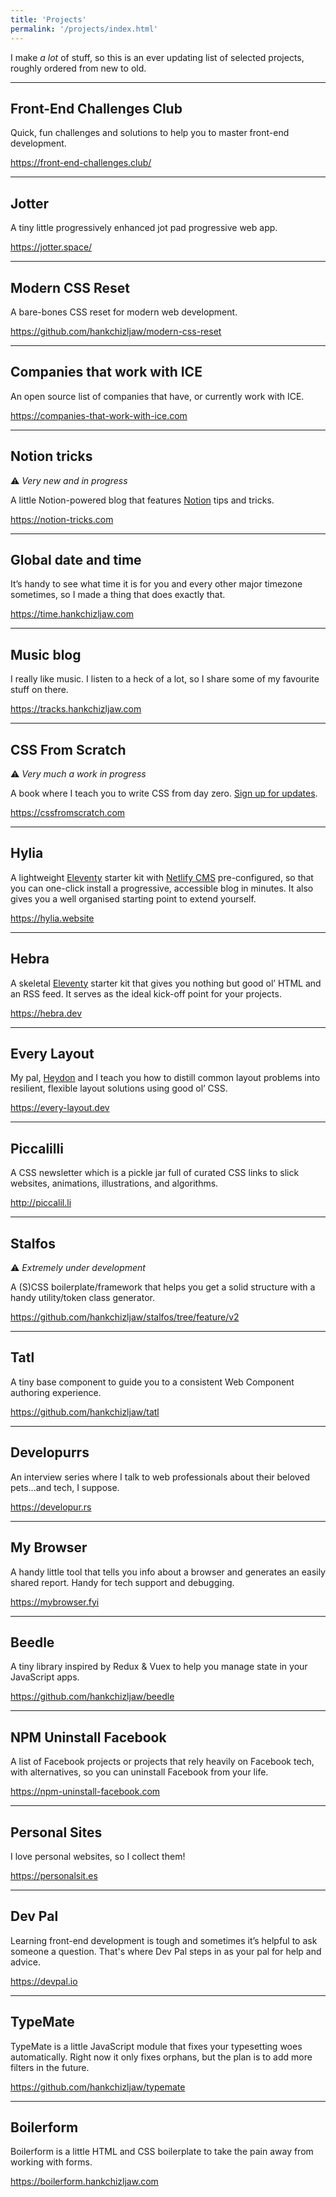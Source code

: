 ```yaml
---
title: 'Projects'
permalink: '/projects/index.html'
---
```


I make _a lot_ of stuff, so this is an ever updating list of selected projects, roughly ordered from new to old.

***

## Front-End Challenges Club

Quick, fun challenges and solutions to help you to master front-end development.

<https://front-end-challenges.club/>

***

## Jotter

A tiny little progressively enhanced jot pad progressive web app.

<https://jotter.space/>

***

## Modern CSS Reset 

A bare-bones CSS reset for modern web development.

<https://github.com/hankchizljaw/modern-css-reset>

***

## Companies that work with ICE

An open source list of companies that have, or currently work with ICE.

<https://companies-that-work-with-ice.com>

***

## Notion tricks 

⚠️ *Very new and in progress*

A little Notion-powered blog that features [Notion](https://notion.so) tips and tricks.

<https://notion-tricks.com>

***

## Global date and time

It’s handy to see what time it is for you and every other major timezone sometimes, so I made a thing that does exactly that.

<https://time.hankchizljaw.com>

***

## Music blog

I really like music. I listen to a heck of a lot, so I share some of my favourite stuff on there.

<https://tracks.hankchizljaw.com>

***

## CSS From Scratch

⚠️ _Very much a work in progress_

A book where I teach you to write CSS from day zero. [Sign up for updates](https://www.producthunt.com/upcoming/css-from-scratch).

<https://cssfromscratch.com>

***

## Hylia 

A lightweight [Eleventy](https://11ty.io/) starter kit with [Netlify CMS](https://www.netlifycms.org/) pre-configured, so that you can one-click install a progressive, accessible blog in minutes. It also gives you a well organised starting point to extend yourself.

<https://hylia.website>

***

## Hebra

A skeletal [Eleventy](https://11ty.io/) starter kit that gives you nothing but good ol’ HTML and an RSS feed. It serves as the ideal kick-off point for your projects.

<https://hebra.dev>

***

## Every Layout

My pal, [Heydon](https://twitter.com/heydonworks) and I teach you how to distill common layout problems into resilient, flexible layout solutions using good ol’ CSS. 

<https://every-layout.dev>

***

## Piccalilli 

A CSS newsletter which is a pickle jar full of curated CSS links to slick websites, animations, illustrations, and algorithms.

<http://piccalil.li>

***

## Stalfos 

⚠️ _Extremely under development_

A (S)CSS boilerplate/framework that helps you get a solid structure with a handy utility/token class generator.

<https://github.com/hankchizljaw/stalfos/tree/feature/v2>

***

## Tatl

A tiny base component to guide you to a consistent Web Component authoring experience.

<https://github.com/hankchizljaw/tatl>

***

## Developurrs

An interview series where I talk to web professionals about their beloved pets...and tech, I suppose.

<https://developur.rs>

***

## My Browser

A handy little tool that tells you info about a browser and generates an easily shared report. Handy for tech support and debugging.

<https://mybrowser.fyi>

***

## Beedle 

A tiny library inspired by Redux & Vuex to help you manage state in your JavaScript apps.

<https://github.com/hankchizljaw/beedle>

***

## NPM Uninstall Facebook

A list of Facebook projects or projects that rely heavily on Facebook tech, with alternatives, so you can uninstall Facebook from your life.

<https://npm-uninstall-facebook.com>

***

## Personal Sites

I love personal websites, so I collect them! 

<https://personalsit.es>

***

## Dev Pal

Learning front-end development is tough and sometimes it’s helpful to ask someone a question. That's where Dev Pal steps in as your pal for help and advice.

<https://devpal.io>

***

## TypeMate

TypeMate is a little JavaScript module that fixes your typesetting woes automatically. Right now it only fixes orphans, but the plan is to add more filters in the future.

<https://github.com/hankchizljaw/typemate>

***

## Boilerform

Boilerform is a little HTML and CSS boilerplate to take the pain away from working with forms.

<https://boilerform.hankchizljaw.com>


